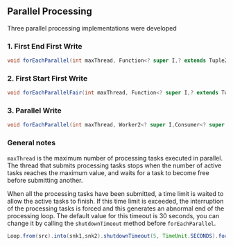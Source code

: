 ## Parallel Processing

Three parallel processing implementations were developed

### 1. First End First Write

~~~java
void forEachParallel(int maxThread, Function<? super I,? extends Tuple2<? extends O1,? extends O2>> transformer)
~~~

### 2. First Start First Write

~~~java
void forEachParallelFair(int maxThread, Function<? super I,? extends Tuple2<? extends O1,? extends O2>> transformer)
~~~

### 3. Parallel Write

~~~java
void forEachParallel(int maxThread, Worker2<? super I,Consumer<? super O1>,Consumer<? super O2>> worker)
~~~

### General notes

`maxThread` is the maximum number of processing tasks executed in parallel.
The thread that submits processing tasks stops when the number of active tasks reaches the maximum value, and waits for a task to become free before submitting another.

When all the processing tasks have been submitted, a time limit is waited to allow the active tasks to finish.
If this time limit is exceeded, the interruption of the processing tasks is forced and this generates an abnormal end of the processing loop.
The default value for this timeout is 30 seconds, you can change it by calling the `shutdownTimeout` method before `forEachParallel`.

~~~java
Loop.from(src).into(snk1,snk2).shutdownTimeout(5, TimeUnit.SECONDS).forEachParallel(maxThread, ...);
~~~